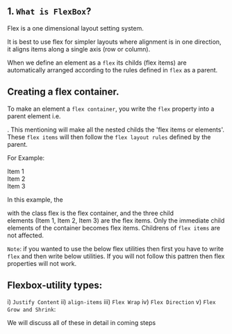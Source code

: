 ## 1. `What is FlexBox`?

Flex is a one dimensional layout setting system.

It is best to use flex for simpler layouts where alignment is in one direction, it aligns items along a single axis (row or column).

When we define an element as a `flex` its childs (flex items) are automatically arranged according to the rules defined in `flex` as a parent.

## Creating a flex container.

To make an element a `flex container`, you write the `flex` property into a parent element i.e. <div className="grid">. This mentioning will make all the nested childs the 'flex items or elements'. These `flex items` will then follow the `flex layout rules` defined by the parent.

For Example:

<div class="flex">   
    <div>Item 1</div>
    <div>Item 2</div>
    <div>Item 3</div>
</div>

In this example, the <div> with the class flex is the flex container, and the three child <div> elements (Item 1, Item 2, Item 3) are the flex items.
Only the immediate child elements of the container becomes flex items. Childrens of `flex items` are not affected.

`Note`: if you wanted to use the below flex utilities then first you have to write `flex` and then write below utilities. If you will not follow this pattren then flex properties will not work.

## Flexbox-utility types:

i) `Justify Content`
ii) `align-items`
iii) `Flex Wrap`
iv) `Flex Direction`
v) `Flex Grow and Shrink`:

We will discuss all of these in detail in coming steps
